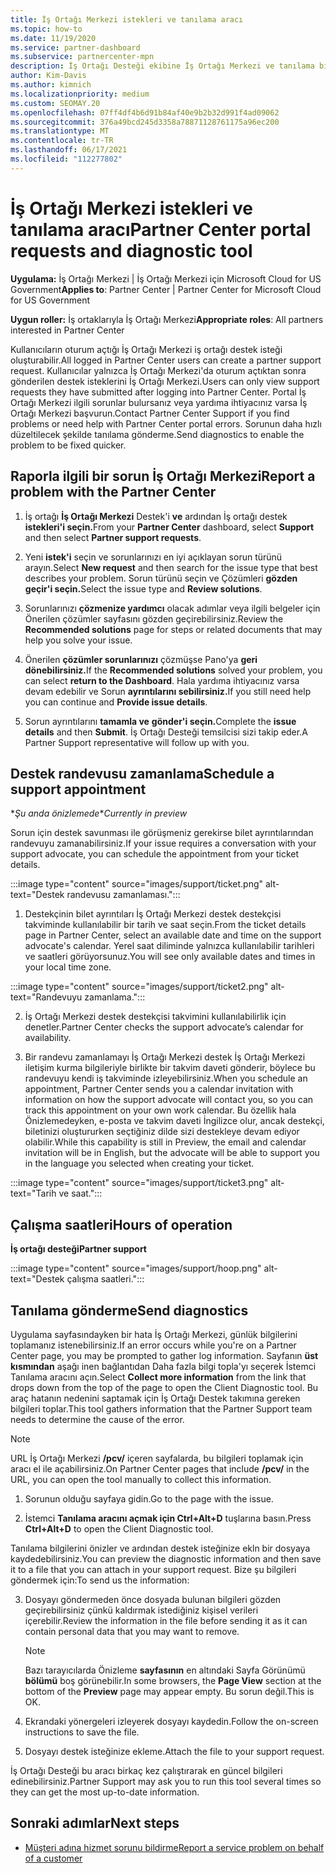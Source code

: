 ```yaml
---
title: İş Ortağı Merkezi istekleri ve tanılama aracı
ms.topic: how-to
ms.date: 11/19/2020
ms.service: partner-dashboard
ms.subservice: partnercenter-mpn
description: İş Ortağı Desteği ekibine İş Ortağı Merkezi ve tanılama bilgilerini toplama hakkında bilgi edinebilirsiniz.
author: Kim-Davis
ms.author: kimnich
ms.localizationpriority: medium
ms.custom: SEOMAY.20
ms.openlocfilehash: 07ff4df4b6d91b84af40e9b2b32d991f4ad09062
ms.sourcegitcommit: 376a49bcd245d3358a78871128761175a96ec200
ms.translationtype: MT
ms.contentlocale: tr-TR
ms.lasthandoff: 06/17/2021
ms.locfileid: "112277802"
---
```

# <a name="partner-center-portal-requests-and-diagnostic-tool"></a><span data-ttu-id="81e9e-103">İş Ortağı Merkezi istekleri ve tanılama aracı</span><span class="sxs-lookup"><span data-stu-id="81e9e-103">Partner Center portal requests and diagnostic tool</span></span>

<span data-ttu-id="81e9e-104">**Uygulama:** İş Ortağı Merkezi | İş Ortağı Merkezi için Microsoft Cloud for US Government</span><span class="sxs-lookup"><span data-stu-id="81e9e-104">**Applies to**: Partner Center | Partner Center for Microsoft Cloud for US Government</span></span>

<span data-ttu-id="81e9e-105">**Uygun roller:** İş ortaklarıyla İş Ortağı Merkezi</span><span class="sxs-lookup"><span data-stu-id="81e9e-105">**Appropriate roles**: All partners interested in Partner Center</span></span>

<span data-ttu-id="81e9e-106">Kullanıcıların oturum açtığı İş Ortağı Merkezi iş ortağı destek isteği oluşturabilir.</span><span class="sxs-lookup"><span data-stu-id="81e9e-106">All logged in Partner Center users can create a partner support request.</span></span> <span data-ttu-id="81e9e-107">Kullanıcılar yalnızca İş Ortağı Merkezi'da oturum açtıktan sonra gönderilen destek isteklerini İş Ortağı Merkezi.</span><span class="sxs-lookup"><span data-stu-id="81e9e-107">Users can only view support requests they have submitted after logging into Partner Center.</span></span>
<span data-ttu-id="81e9e-108">Portal İş Ortağı Merkezi ilgili sorunlar bulursanız veya yardıma ihtiyacınız varsa İş Ortağı Merkezi başvurun.</span><span class="sxs-lookup"><span data-stu-id="81e9e-108">Contact Partner Center Support if you find problems or need help with Partner Center portal errors.</span></span> <span data-ttu-id="81e9e-109">Sorunun daha hızlı düzeltilecek şekilde tanılama gönderme.</span><span class="sxs-lookup"><span data-stu-id="81e9e-109">Send diagnostics to enable the problem to be fixed quicker.</span></span>

## <a name="report-a-problem-with-the-partner-center"></a><span data-ttu-id="81e9e-110">Raporla ilgili bir sorun İş Ortağı Merkezi</span><span class="sxs-lookup"><span data-stu-id="81e9e-110">Report a problem with the Partner Center</span></span>

1. <span data-ttu-id="81e9e-111">İş ortağı **İş Ortağı Merkezi** Destek'i **ve** ardından İş ortağı destek **istekleri'i seçin.**</span><span class="sxs-lookup"><span data-stu-id="81e9e-111">From your **Partner Center** dashboard, select **Support** and then select **Partner support requests**.</span></span>

2. <span data-ttu-id="81e9e-112">Yeni **istek'i** seçin ve sorunlarınızı en iyi açıklayan sorun türünü arayın.</span><span class="sxs-lookup"><span data-stu-id="81e9e-112">Select **New request** and then search for the issue type that best describes your problem.</span></span> <span data-ttu-id="81e9e-113">Sorun türünü seçin ve Çözümleri **gözden geçir'i seçin.**</span><span class="sxs-lookup"><span data-stu-id="81e9e-113">Select the issue type and **Review solutions**.</span></span>

3. <span data-ttu-id="81e9e-114">Sorunlarınızı **çözmenize yardımcı** olacak adımlar veya ilgili belgeler için Önerilen çözümler sayfasını gözden geçirebilirsiniz.</span><span class="sxs-lookup"><span data-stu-id="81e9e-114">Review the **Recommended solutions** page for steps or related documents that may help you solve your issue.</span></span>

4. <span data-ttu-id="81e9e-115">Önerilen **çözümler sorunlarınızı** çözmüşse Pano'ya **geri dönebilirsiniz.**</span><span class="sxs-lookup"><span data-stu-id="81e9e-115">If the **Recommended solutions** solved your problem, you can select **return to the Dashboard**.</span></span> <span data-ttu-id="81e9e-116">Hala yardıma ihtiyacınız varsa devam edebilir ve Sorun **ayrıntılarını sebilirsiniz.**</span><span class="sxs-lookup"><span data-stu-id="81e9e-116">If you still need help you can continue and **Provide issue details**.</span></span>

5. <span data-ttu-id="81e9e-117">Sorun ayrıntılarını **tamamla ve** **gönder'i seçin.**</span><span class="sxs-lookup"><span data-stu-id="81e9e-117">Complete the **issue details** and then **Submit**.</span></span> <span data-ttu-id="81e9e-118">İş Ortağı Desteği temsilcisi sizi takip eder.</span><span class="sxs-lookup"><span data-stu-id="81e9e-118">A Partner Support representative will follow up with you.</span></span>

## <a name="schedule-a-support-appointment"></a><span data-ttu-id="81e9e-119">Destek randevusu zamanlama</span><span class="sxs-lookup"><span data-stu-id="81e9e-119">Schedule a support appointment</span></span> 

<span data-ttu-id="81e9e-120">\**Şu anda önizlemede*</span><span class="sxs-lookup"><span data-stu-id="81e9e-120">\**Currently in preview*</span></span>

<span data-ttu-id="81e9e-121">Sorun için destek savunması ile görüşmeniz gerekirse bilet ayrıntılarından randevuyu zamanabilirsiniz.</span><span class="sxs-lookup"><span data-stu-id="81e9e-121">If your issue requires a conversation with your support advocate, you can schedule the appointment from your ticket details.</span></span>

:::image type="content" source="images/support/ticket.png" alt-text="Destek randevusu zamanlaması.":::

1.  <span data-ttu-id="81e9e-123">Destekçinin bilet ayrıntıları İş Ortağı Merkezi destek destekçisi takviminde kullanılabilir bir tarih ve saat seçin.</span><span class="sxs-lookup"><span data-stu-id="81e9e-123">From the ticket details page in Partner Center, select an available date and time on the support advocate's calendar.</span></span> <span data-ttu-id="81e9e-124">Yerel saat diliminde yalnızca kullanılabilir tarihleri ve saatleri görüyorsunuz.</span><span class="sxs-lookup"><span data-stu-id="81e9e-124">You will see only available dates and times in your local time zone.</span></span>

:::image type="content" source="images/support/ticket2.png" alt-text="Randevuyu zamanlama.":::

2. <span data-ttu-id="81e9e-126">İş Ortağı Merkezi destek destekçisi takvimini kullanılabilirlik için denetler.</span><span class="sxs-lookup"><span data-stu-id="81e9e-126">Partner Center checks the support advocate’s  calendar for availability.</span></span>

1. <span data-ttu-id="81e9e-127">Bir randevu zamanlamayı İş Ortağı Merkezi destek İş Ortağı Merkezi iletişim kurma bilgileriyle birlikte bir takvim daveti gönderir, böylece bu randevuyu kendi iş takviminde izleyebilirsiniz.</span><span class="sxs-lookup"><span data-stu-id="81e9e-127">When you schedule an appointment, Partner Center sends you a calendar invitation with information on how the support advocate will contact you, so you can track this appointment on your own work calendar.</span></span>  <span data-ttu-id="81e9e-128">Bu özellik hala Önizlemedeyken, e-posta ve takvim daveti İngilizce olur, ancak destekçi, biletinizi oluştururken seçtiğiniz dilde sizi destekleye devam ediyor olabilir.</span><span class="sxs-lookup"><span data-stu-id="81e9e-128">While this capability is still in Preview, the email and calendar invitation will be in English, but the advocate will be able to support you in the language you selected when creating your ticket.</span></span>

:::image type="content" source="images/support/ticket3.png" alt-text="Tarih ve saat.":::

## <a name="hours-of-operation"></a><span data-ttu-id="81e9e-130">Çalışma saatleri</span><span class="sxs-lookup"><span data-stu-id="81e9e-130">Hours of operation</span></span>

<span data-ttu-id="81e9e-131">**İş ortağı desteği**</span><span class="sxs-lookup"><span data-stu-id="81e9e-131">**Partner support**</span></span>

:::image type="content" source="images/support/hoop.png" alt-text="Destek çalışma saatleri.":::

## <a name="send-diagnostics"></a><span data-ttu-id="81e9e-133">Tanılama gönderme</span><span class="sxs-lookup"><span data-stu-id="81e9e-133">Send diagnostics</span></span>

<span data-ttu-id="81e9e-134">Uygulama sayfasındayken bir hata İş Ortağı Merkezi, günlük bilgilerini toplamanız istenebilirsiniz.</span><span class="sxs-lookup"><span data-stu-id="81e9e-134">If an error occurs while you're on a Partner Center page, you may be prompted to gather log information.</span></span> <span data-ttu-id="81e9e-135">Sayfanın **üst kısmından** aşağı inen bağlantıdan Daha fazla bilgi topla'yı seçerek İstemci Tanılama aracını açın.</span><span class="sxs-lookup"><span data-stu-id="81e9e-135">Select **Collect more information** from the link that drops down from the top of the page to open the Client Diagnostic tool.</span></span> <span data-ttu-id="81e9e-136">Bu araç hatanın nedenini saptamak için İş Ortağı Destek takımına gereken bilgileri toplar.</span><span class="sxs-lookup"><span data-stu-id="81e9e-136">This tool gathers information that the Partner Support team needs to determine the cause of the error.</span></span> 

>[!NOTE]
><span data-ttu-id="81e9e-137">URL İş Ortağı Merkezi **/pcv/** içeren sayfalarda, bu bilgileri toplamak için aracı el ile açabilirsiniz.</span><span class="sxs-lookup"><span data-stu-id="81e9e-137">On Partner Center pages that include **/pcv/** in the URL, you can open the tool manually to collect this information.</span></span>

1. <span data-ttu-id="81e9e-138">Sorunun olduğu sayfaya gidin.</span><span class="sxs-lookup"><span data-stu-id="81e9e-138">Go to the page with the issue.</span></span>

2. <span data-ttu-id="81e9e-139">İstemci **Tanılama aracını açmak için Ctrl+Alt+D** tuşlarına basın.</span><span class="sxs-lookup"><span data-stu-id="81e9e-139">Press **Ctrl+Alt+D** to open the Client Diagnostic tool.</span></span>

<span data-ttu-id="81e9e-140">Tanılama bilgilerini önizler ve ardından destek isteğinize ekln bir dosyaya kaydedebilirsiniz.</span><span class="sxs-lookup"><span data-stu-id="81e9e-140">You can preview the diagnostic information and then save it to a file that you can attach in your support request.</span></span> <span data-ttu-id="81e9e-141">Bize şu bilgileri göndermek için:</span><span class="sxs-lookup"><span data-stu-id="81e9e-141">To send us the information:</span></span>

3. <span data-ttu-id="81e9e-142">Dosyayı göndermeden önce dosyada bulunan bilgileri gözden geçirebilirsiniz çünkü kaldırmak istediğiniz kişisel verileri içerebilir.</span><span class="sxs-lookup"><span data-stu-id="81e9e-142">Review the information in the file before sending it as it can contain personal data that you may want to remove.</span></span>

    >[!NOTE]
    ><span data-ttu-id="81e9e-143">Bazı tarayıcılarda Önizleme **sayfasının** en altındaki Sayfa Görünümü **bölümü** boş görünebilir.</span><span class="sxs-lookup"><span data-stu-id="81e9e-143">In some browsers, the **Page View** section at the bottom of the **Preview** page may appear empty.</span></span> <span data-ttu-id="81e9e-144">Bu sorun değil.</span><span class="sxs-lookup"><span data-stu-id="81e9e-144">This is OK.</span></span>

4. <span data-ttu-id="81e9e-145">Ekrandaki yönergeleri izleyerek dosyayı kaydedin.</span><span class="sxs-lookup"><span data-stu-id="81e9e-145">Follow the on-screen instructions to save the file.</span></span>

5. <span data-ttu-id="81e9e-146">Dosyayı destek isteğinize ekleme.</span><span class="sxs-lookup"><span data-stu-id="81e9e-146">Attach the file to your support request.</span></span>

<span data-ttu-id="81e9e-147">İş Ortağı Desteği bu aracı birkaç kez çalıştırarak en güncel bilgileri edinebilirsiniz.</span><span class="sxs-lookup"><span data-stu-id="81e9e-147">Partner Support may ask you to run this tool several times so they can get the most up-to-date information.</span></span>

## <a name="next-steps"></a><span data-ttu-id="81e9e-148">Sonraki adımlar</span><span class="sxs-lookup"><span data-stu-id="81e9e-148">Next steps</span></span>

- [<span data-ttu-id="81e9e-149">Müşteri adına hizmet sorunu bildirme</span><span class="sxs-lookup"><span data-stu-id="81e9e-149">Report a service problem on behalf of a customer</span></span>](report-problems-on-behalf-of-a-customer.md)
